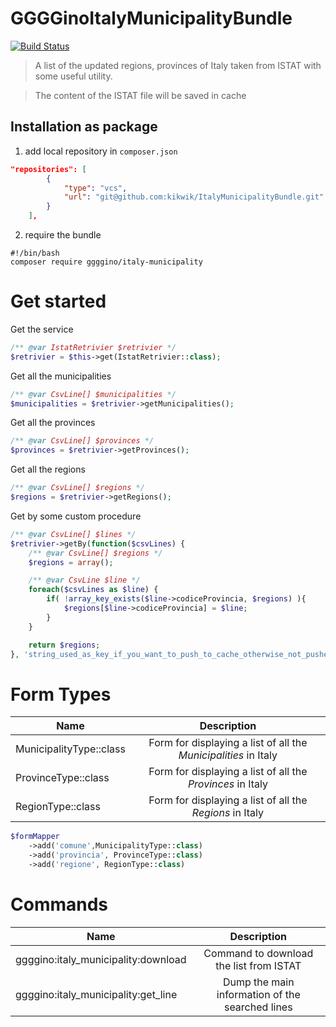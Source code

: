 # GGGGinoItalyMunicipalityBundle

[![Build Status](https://travis-ci.com/GGGGino/ItalyMunicipalityBundle.svg?branch=master)](https://travis-ci.com/GGGGino/ItalyMunicipalityBundle)

> A list of the updated regions, provinces of Italy taken from ISTAT with some useful utility.

> The content of the ISTAT file will be saved in cache

Installation as package
-----------------------

1. add local repository in `composer.json`

```json
"repositories": [
        {
            "type": "vcs",
            "url": "git@github.com:kikwik/ItalyMunicipalityBundle.git"
        }
    ],
```  

2. require the bundle

```console
#!/bin/bash
composer require ggggino/italy-municipality  
```

# Get started

Get the service

```php
/** @var IstatRetrivier $retrivier */
$retrivier = $this->get(IstatRetrivier::class);
```

Get all the municipalities

```php
/** @var CsvLine[] $municipalities */
$municipalities = $retrivier->getMunicipalities();
```

Get all the provinces

```php
/** @var CsvLine[] $provinces */
$provinces = $retrivier->getProvinces();
```

Get all the regions

```php
/** @var CsvLine[] $regions */
$regions = $retrivier->getRegions();
```

Get by some custom procedure

```php
/** @var CsvLine[] $lines */
$retrivier->getBy(function($csvLines) {
    /** @var CsvLine[] $regions */
    $regions = array();

    /** @var CsvLine $line */
    foreach($csvLines as $line) {
        if( !array_key_exists($line->codiceProvincia, $regions) ){
            $regions[$line->codiceProvincia] = $line;
        }
    }

    return $regions;
}, 'string_used_as_key_if_you_want_to_push_to_cache_otherwise_not_pushed');
```

# Form Types

| Name          | Description  |
| ------------- |:------------:|
| MunicipalityType::class | Form for displaying a list of all the *Municipalities* in Italy |
| ProvinceType::class | Form for displaying a list of all the *Provinces* in Italy |
| RegionType::class | Form for displaying a list of all the *Regions* in Italy |

```php
$formMapper
    ->add('comune',MunicipalityType::class)
    ->add('provincia', ProvinceType::class)
    ->add('regione', RegionType::class)
```

# Commands

| Name          | Description  |
| ------------- |:------------:|
| ggggino:italy_municipality:download | Command to download the list from ISTAT |
| ggggino:italy_municipality:get_line | Dump the main information of the searched lines |
